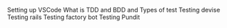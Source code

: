 
Setting up VSCode
What is TDD and BDD and Types of test
Testing devise
Testing rails
Testing factory bot
Testing Pundit

